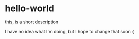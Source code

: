 # hello-world
this, is a short description

I have no idea what I'm doing, but I hope to change that soon :)

